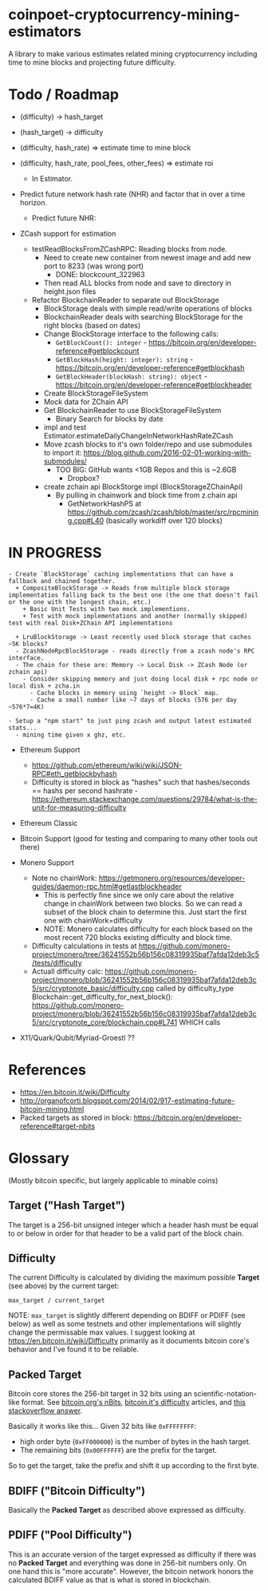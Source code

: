 # coinpoet-cryptocurrency-mining-estimators
A library to make various estimates related mining cryptocurrency including time to mine blocks and projecting future difficulty.

# Todo / Roadmap
+ (difficulty) -> hash_target
+ (hash_target) -> difficulty
+ (difficulty, hash_rate) => estimate time to mine block
+ (difficulty, hash_rate, pool_fees, other_fees) => estimate roi
  + In Estimator.
+ Predict future network hash rate (NHR) and factor that in over a time horizon.
  + Predict future NHR:
+ ZCash support for estimation
  + testReadBlocksFromZCashRPC: Reading blocks from node. 
    + Need to create new container from newest image and add new port to 8233 (was wrong port)
      + DONE: blockcount_322963
    + Then read ALL blocks from node and save to directory in height.json files

  - Refactor BlockchainReader to separate out BlockStorage
    + BlockStorage deals with simple read/write operations of blocks 
    + BlockchainReader deals with searching BlockStorage for the right blocks (based on dates)
    + Change BlockStorage interface to the following calls:
      + `GetBlockCount(): integer` - https://bitcoin.org/en/developer-reference#getblockcount 
      + `GetBlockHash(height: integer): string` - https://bitcoin.org/en/developer-reference#getblockhash
      + `GetBlockHeader(blockHash: string): object` - https://bitcoin.org/en/developer-reference#getblockheader
    + Create BlockStorageFileSystem
    + Mock data for ZChain API
    + Get BlockchainReader to use BlockStorageFileSystem
      + Binary Search for blocks by date
    + impl and test Estimator.estimateDailyChangeInNetworkHashRateZCash
    + Move zcash blocks to it's own folder/repo and use submodules to import it: https://blog.github.com/2016-02-01-working-with-submodules/
      + TOO BIG: GitHub wants <1GB Repos and this is ~2.6GB
        + Dropbox?
    + create zchain api BlockStorge impl (BlockStorageZChainApi)
      + By pulling in chainwork and block time from z.chain api
        + GetNetworkHashPS at https://github.com/zcash/zcash/blob/master/src/rpcmining.cpp#L40 (basically workdiff over 120 blocks)

# IN PROGRESS #
    - Create `BlockStorage` caching implementations that can have a fallback and chained together. 
      + CompositeBlockStorage -> Reads from multiple block storage implementatios falling back to the best one (the one that doesn't fail or the one with the longest chain, etc.)
        + Basic Unit Tests with two mock implementions.
        + Test with mock implementations and another (normally skipped) test with real Disk+ZChain API implementations
      
      + LruBlockStorage -> Least recently used block storage that caches ~5K blocks?
      - ZcashNodeRpcBlockStorage - reads directly from a zcash node's RPC interface.
      - The chain for these are: Memory -> Local Disk -> ZCash Node (or zchain api)
        - Consider skipping memory and just doing local disk + rpc node or local disk + zcha.in
          - Cache blocks in memory using `height -> Block` map.
          - Cache a small number like ~7 days of blocks (576 per day ~576*7=4K)
    
    - Setup a "npm start" to just ping zcash and output latest estimated stats...
      - mining time given x ghz, etc.

- Ethereum Support
  - https://github.com/ethereum/wiki/wiki/JSON-RPC#eth_getblockbyhash
  - Difficulty is stored in block as "hashes" such that hashes/seconds == hashs per second hashrate - https://ethereum.stackexchange.com/questions/29784/what-is-the-unit-for-measuring-difficulty
- Ethereum Classic
- Bitcoin Support (good for testing and comparing to many other tools out there)
- Monero Support
  - Note no chainWork: https://getmonero.org/resources/developer-guides/daemon-rpc.html#getlastblockheader
    - This is perfectly fine since we only care about the relative change in chainWork between two blocks. So we can read a subset of the block chain to determine this. Just start the first one with chainWork=difficulty
    - NOTE: Monero calculates difficulty for each block based on the most recent 720 blocks existing difficulty and block time.
  - Difficulty calculations in tests at https://github.com/monero-project/monero/tree/36241552b56b156c08319935baf7afda12deb3c5/tests/difficulty
  - Actuall difficulty calc: https://github.com/monero-project/monero/blob/36241552b56b156c08319935baf7afda12deb3c5/src/cryptonote_basic/difficulty.cpp called by difficulty_type Blockchain::get_difficulty_for_next_block(): https://github.com/monero-project/monero/blob/36241552b56b156c08319935baf7afda12deb3c5/src/cryptonote_core/blockchain.cpp#L741 WHICH calls 

- X11/Quark/Qubit/Myriad-Groestl ??


# References
- https://en.bitcoin.it/wiki/Difficulty
- http://organofcorti.blogspot.com/2014/02/917-estimating-future-bitcoin-mining.html
- Packed targets as stored in block: https://bitcoin.org/en/developer-reference#target-nbits


# Glossary
(Mostly bitcoin specific, but largely applicable to minable coins)

## Target ("Hash Target") ##
The target is a 256-bit unsigned integer which a header hash must be equal to or below in order for that header to be a valid part of the block chain.

## Difficulty ##
The current Difficulty is calculated by dividing the maximum possible **Target** (see above) by the current target:

    max_target / current_target

NOTE: `max_target` is slightly different depending on BDIFF or PDIFF (see below) as well as some testnets and other implementations will slightly change the permissable max values. I suggest looking at https://en.bitcoin.it/wiki/Difficulty primarily as it documents bitcoin core's behavior and I've found it to be reliable.

## Packed Target ##
Bitcoin core stores the 256-bit target in 32 bits using an scientific-notation-like format. See [bitcoin.org's nBits](https://bitcoin.org/en/developer-reference#target-nbits), [bitcoin.it's difficulty](https://en.bitcoin.it/wiki/Difficulty#How_is_difficulty_stored_in_blocks.3F) articles, and [this stackoverflow answer](https://stackoverflow.com/a/22161019/51061).

Basically it works like this... Given 32 bits like `0xFFFFFFFF`:
* high order byte (`0xFF000000`) is the number of bytes in the hash target.
* The remaining bits (`0x00FFFFFF`) are the prefix for the target.

So to get the target, take the prefix and shift it up according to the first byte.

## BDIFF ("Bitcoin Difficulty") ##
Basically the **Packed Target** as described above expressed as difficulty.

## PDIFF ("Pool Difficulty") ##
This is an accurate version of the target expressed as difficulty if there was no **Packed Target** and everything was done in 256-bit numbers only. On one hand this is "more accurate". However, the bitcoin network honors the calculated BDIFF value as that is what is stored in blockchain.
